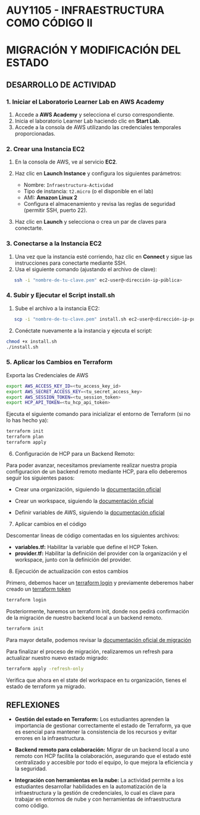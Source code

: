 # AUY1105 - INFRAESTRUCTURA COMO CÓDIGO II

# MIGRACIÓN Y MODIFICACIÓN DEL ESTADO

## DESARROLLO DE ACTIVIDAD

### 1. Iniciar el Laboratorio Learner Lab en AWS Academy

1. Accede a **AWS Academy** y selecciona el curso correspondiente.  
2. Inicia el laboratorio Learner Lab haciendo clic en **Start Lab**.  
3. Accede a la consola de AWS utilizando las credenciales temporales proporcionadas.

### 2. Crear una Instancia EC2

1. En la consola de AWS, ve al servicio **EC2**.  
2. Haz clic en **Launch Instance** y configura los siguientes parámetros:
   - Nombre: `Infraestructura-Actividad`
   - Tipo de instancia: `t2.micro` (o el disponible en el lab)
   - AMI: **Amazon Linux 2**
   - Configura el almacenamiento y revisa las reglas de seguridad (permitir SSH, puerto 22).  

3. Haz clic en **Launch** y selecciona o crea un par de claves para conectarte.

### 3. Conectarse a la Instancia EC2

1. Una vez que la instancia esté corriendo, haz clic en **Connect** y sigue las instrucciones para conectarte mediante SSH.  
2. Usa el siguiente comando (ajustando el archivo de clave):

```bash
   ssh -i "nombre-de-tu-clave.pem" ec2-user@<dirección-ip-pública>
```

### 4. Subir y Ejecutar el Script install.sh

1. Sube el archivo a la instancia EC2:

```bash
   scp -i "nombre-de-tu-clave.pem" install.sh ec2-user@<dirección-ip-pública>:~
```

2. Conéctate nuevamente a la instancia y ejecuta el script:

```bash
chmod +x install.sh
./install.sh
```

### 5. Aplicar los Cambios en Terraform

Exporta las Credenciales de AWS 
```bash
export AWS_ACCESS_KEY_ID=<tu_access_key_id>
export AWS_SECRET_ACCESS_KEY=<tu_secret_access_key>
export AWS_SESSION_TOKEN=<tu_session_token>
export HCP_API_TOKEN=<tu_hcp_api_token>
```

Ejecuta el siguiente comando para inicializar el entorno de Terraform (si no lo has hecho ya):

```bash
terraform init
terraform plan
terraform apply
```

6. Configuración de HCP para un Backend Remoto:

Para poder avanzar, necesitamos previamente realizar nuestra propia configuracion de un backend remoto mediante HCP, para ello deberemos seguir los siguientes pasos:

- Crear una organización, siguiendo la [documentación oficial](https://developer.hashicorp.com/hcp/docs/hcp/admin/orgs#create-an-organization)

- Crear un workspace, siguiendo la [documentación oficial](https://developer.hashicorp.com/terraform/tutorials/cloud-get-started/cloud-workspace-create)

- Definir variables de AWS, siguiendo la [documentación oficial](https://developer.hashicorp.com/terraform/tutorials/cloud/cloud-multiple-variable-sets)

7. Aplicar cambios en el código

Descomentar lineas de código comentadas en los siguientes archivos:

- **variables.tf:** Habilitar la variable que define el HCP Token.
- **provider.tf:** Habilitar la definición del provider con la organización y el workspace, junto con la definición del provider.

8. Ejecución de actualización con estos cambios

Primero, debemos hacer un [terraform login](https://developer.hashicorp.com/terraform/cli/commands/login) y previamente deberemos haber creado un [terraform token](https://developer.hashicorp.com/terraform/tutorials/cloud-get-started/cloud-login#generate-a-token)

```bash
terraform login
```

Posteriormente, haremos un terraform init, donde nos pedirá confirmación de la migración de nuestro backend local a un backend remoto.

```bash
terraform init
```
Para mayor detalle, podemos revisar la [documentación oficial de migración](https://developer.hashicorp.com/terraform/tutorials/cloud/cloud-migrate)

Para finalizar el proceso de migración, realizaremos un refresh para actualizar nuestro nuevo estado migrado:

```bash
terraform apply -refresh-only
```

Verifica que ahora en el state del workspace en tu organización, tienes el estado de terraform ya migrado.

##  REFLEXIONES

- **Gestión del estado en Terraform:** Los estudiantes aprenden la importancia de gestionar correctamente el estado de Terraform, ya que es esencial para mantener la consistencia de los recursos y evitar errores en la infraestructura.

- **Backend remoto para colaboración:** Migrar de un backend local a uno remoto con HCP facilita la colaboración, asegurando que el estado esté centralizado y accesible por todo el equipo, lo que mejora la eficiencia y la seguridad.

- **Integración con herramientas en la nube:** La actividad permite a los estudiantes desarrollar habilidades en la automatización de la infraestructura y la gestión de credenciales, lo cual es clave para trabajar en entornos de nube y con herramientas de infraestructura como código.


